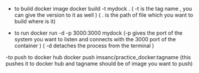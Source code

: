 - to build docker image
  docker build -t mydock .
( -t is the tag name , you can give the version to it as well )
( . is the path of file which you want to build where is it)

- to run
 docker run -d -p 3000:3000 mydock 
 (-p gives the port of the system you want to listen and connects with the 3000 port of the container )
 ( -d detaches the process from the terminal )

-to push to docker hub
docker push imsanc/practice_docker:tagname
(this pushes it to docker hub and tagname should be of image you want to push)